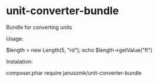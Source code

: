 # unit-converter-bundle
Bundle for converting units

Usage:

$length = new Length(5, "rd");
echo $length->getValue("ft")

Instalation:

composer.phar require januszmk/unit-converter-bundle
